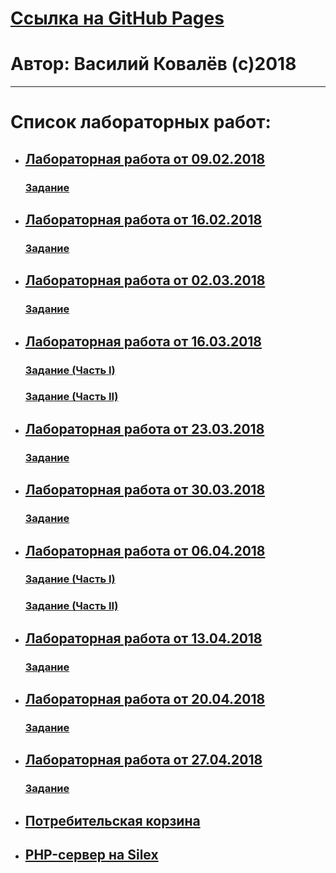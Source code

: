 # [Ссылка на GitHub Pages](https://gossdemos.github.io/ITMO_labs_2/)
# Автор: Василий Ковалёв (с)2018
---
# Список лабораторных работ:
* ## [Лабораторная работа от 09.02.2018](2018_02_09)
  ### [Задание](https://github.com/GossJS/js_starters1/tree/05022018)
* ## [Лабораторная работа от 16.02.2018](2018_02_16)
  ### [Задание](https://github.com/GossJS/js_starters1/tree/16022015)
* ## [Лабораторная работа от 02.03.2018](2018_03_02)
  ### [Задание](https://kodaktor.ru/g/02032018)
* ## [Лабораторная работа от 16.03.2018](2018_03_16)
  ### [Задание (Часть I)](http://kodaktor.ru/16-03-2018-1.pdf)
  ### [Задание (Часть II)](http://kodaktor.ru/16-03-2018-2.pdf)
* ## [Лабораторная работа от 23.03.2018](2018_03_23)
  ### [Задание](https://kodaktor.ru/g/23032018)
* ## [Лабораторная работа от 30.03.2018](2018_03_30)
  ### [Задание](https://kodaktor.ru/g/30032018)
* ## [Лабораторная работа от 06.04.2018](2018_04_06)
  ### [Задание (Часть I)](https://kodaktor.ru/06042018)
  ### [Задание (Часть II)](https://kodaktor.ru/06042018_2)
* ## [Лабораторная работа от 13.04.2018](2018_04_13)
  ### [Задание](https://kodaktor.ru/g/13042018)
* ## [Лабораторная работа от 20.04.2018](2018_04_20)
  ### [Задание](https://kodaktor.ru/g/20042018)
* ## [Лабораторная работа от 27.04.2018](2018_04_27)
  ### [Задание](https://kodaktor.ru/g/27042018)
* ## [Потребительская корзина](consumer_basket)
* ## [PHP-сервер на Silex](https://github.com/vasily-kowalev/Silex_server)
